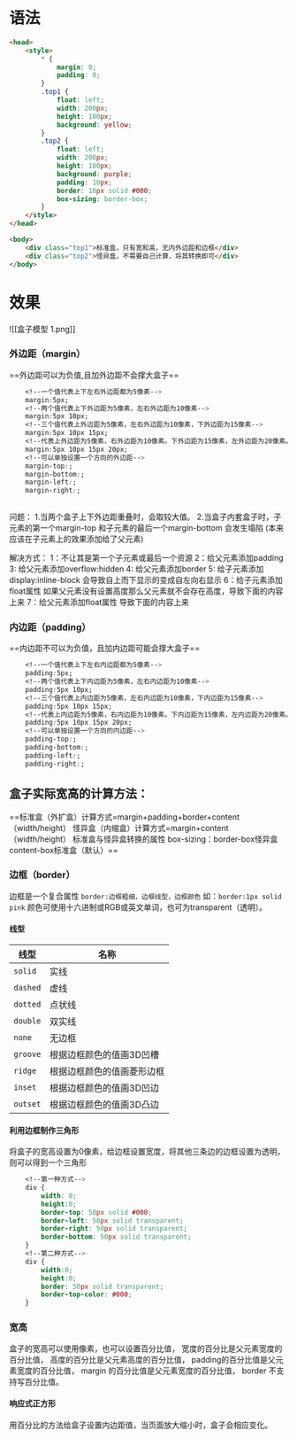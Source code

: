 # 语法
```html
<head>
	<style>
        * {
            margin: 0;
            padding: 0;
        }
        .top1 {
            float: left;
            width: 200px;
            height: 100px;
            background: yellow;
        }
        .top2 {
            float: left;
            width: 200px;
            height: 100px;
            background: purple;
            padding: 10px;
            border: 10px solid #000;
            box-sizing: border-box;
        }
    </style>
</head>

<body>
    <div class="top1">标准盒，只有宽和高，无内外边距和边框</div>
    <div class="top2">怪异盒，不需要自己计算，将其转换即可</div>
</body>
```
# 效果
![[盒子模型 1.png]]

### 外边距（margin）
==外边距可以为负值,且加外边距不会撑大盒子==

```css
	<!--一个值代表上下左右外边距都为5像素-->
	margin:5px;
	<!--两个值代表上下外边距为5像素，左右外边距为10像素-->
	margin:5px 10px;
	<!--三个值代表上外边距为5像素，左右外边距为10像素，下外边距为15像素-->
	margin:5px 10px 15px;
	<!--代表上外边距为5像素，右外边距为10像素。下外边距为15像素，左外边距为20像素。-->
	margin:5px 10px 15px 20px;
	<!--可以单独设置一个方向的外边距-->
	margin-top:;
	margin-bottom:;
	margin-left:;
	margin-right:;
	
```
问题：
		1.当两个盒子上下外边距重叠时，会取较大值。
		2.当盒子内套盒子时，子元素的第一个margin-top 和子元素的最后一个margin-bottom 会发生塌陷 (本来应该在子元素上的效果添加给了父元素)

解决方式：
            1：不让其是第一个子元素或最后一个资源
            2：给父元素添加padding
            3: 给父元素添加overflow:hidden
            4: 给父元素添加border
            5: 给子元素添加 display:inline-block  会导致自上而下显示的变成自左向右显示
            6：给子元素添加float属性  如果父元素没有设置高度那么父元素就不会存在高度，导致下面的内容上来
            7：给父元素添加float属性  导致下面的内容上来

### 内边距（padding）
==内边距不可以为负值，且加内边距可能会撑大盒子==
```css
	<!--一个值代表上下左右内边距都为5像素-->
	padding:5px;
	<!--两个值代表上下内边距为5像素，左右内边距为10像素-->
	padding:5px 10px;
	<!--三个值代表上内边距为5像素，左右内边距为10像素，下内边距为15像素-->
	padding:5px 10px 15px;
	<!--代表上内边距为5像素，右内边距为10像素。下内边距为15像素，左内边距为20像素。-->
	padding:5px 10px 15px 20px;
	<!--可以单独设置一个方向的内边距-->
	padding-top:;
	padding-bottom:;
	padding-left:;
	padding-right:;
```

## 盒子实际宽高的计算方法：

==标准盒（外扩盒）计算方式=margin+padding+border+content（width/height）
怪异盒（内缩盒）计算方式=margin+content（width/height）
标准盒与怪异盒转换的属性 box-sizing：border-box怪异盒   content-box标准盒（默认）==

### 边框（border）
边框是一个复合属性
`border:边框粗细，边框线型，边框颜色`
如：`border:1px solid pink`
颜色可使用十六进制或RGB或英文单词，也可为transparent（透明）。
#### 线型
| 线型     | 名称                       |
| -------- | -------------------------- |
| `solid`  | 实线                       |
| `dashed` | 虚线                       |
| `dotted` | 点状线                     |
| `double` | 双实线                     |
| `none`   | 无边框                         |
| `groove` | 根据边框颜色的值画3D凹槽   |
| `ridge`  | 根据边框颜色的值画菱形边框 |
| `inset`  | 根据边框颜色的值画3D凹边   |
| `outset` | 根据边框颜色的值画3D凸边                           |

#### 利用边框制作三角形
将盒子的宽高设置为0像素，给边框设置宽度，将其他三条边的边框设置为透明，则可以得到一个三角形
```css
	<!--第一种方式-->
	div {
		width: 0;
		height:0;
		border-top: 50px solid #000;
        border-left: 50px solid transparent;
        border-right: 50px solid transparent;
        border-bottom: 50px solid transparent;
	}
	<!--第二种方式-->
	div {
		width:0;
		height:0;
        border: 50px solid transparent;
        border-top-color: #000; 
	}
```

### 宽高
盒子的宽高可以使用像素，也可以设置百分比值，
宽度的百分比是父元素宽度的百分比值，
高度的百分比是父元素高度的百分比值，
padding的百分比值是父元素宽度的百分比值，
margin 的百分比值是父元素宽度的百分比值，
border 不支持写百分比值。

#### 响应式正方形
用百分比的方法给盒子设置内边距值，当页面放大缩小时，盒子会相应变化。